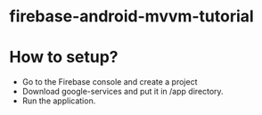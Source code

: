 # firebase-android-mvvm-tutorial

# How to setup?
- Go to the Firebase console and create a project
- Download google-services and put it in /app directory.
- Run the application.
